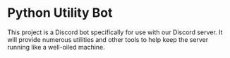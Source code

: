 Python Utility Bot
==================

This project is a Discord bot specifically for use with our Discord server. It will provide numerous utilities
and other tools to help keep the server running like a well-oiled machine.
